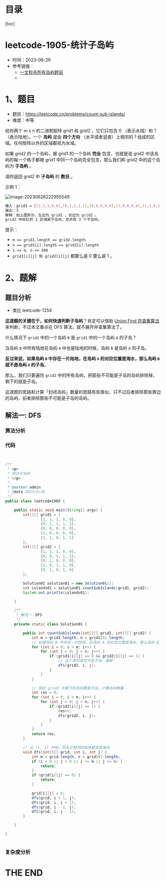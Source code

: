 # 目录

[toc]

# leetcode-1905-统计子岛屿

- 时间：2023-06-26
- 参考链接：
  - [一文秒杀所有岛屿题目](https://labuladong.gitee.io/algo/di-san-zha-24031/bao-li-sou-96f79/yi-wen-mia-4f482/)
  - 







# 1、题目

- 题目：https://leetcode.cn/problems/count-sub-islands/
- 难度：中等



给你两个 m x n 的二进制矩阵 grid1 和 grid2 ，它们只包含 0 （表示水域）和 1 （表示陆地）。一个 **岛屿** 是由 **四个方向** （水平或者竖直）上相邻的 1 组成的区域。任何矩阵以外的区域都视为水域。

如果 grid2 的一个岛屿，被 grid1 的一个岛屿 **完全** 包含，也就是说 grid2 中该岛屿的每一个格子都被 grid1 中同一个岛屿完全包含，那么我们称 grid2 中的这个岛屿为 **子岛屿** 。

请你返回 grid2 中 **子岛屿** 的 **数目** 。

示例 1：

![image-20230626222955549](https://2021-joker.oss-cn-shanghai.aliyuncs.com/java_img/image-20230626222955549.png)

```sh
输入：grid1 = [[1,1,1,0,0],[0,1,1,1,1],[0,0,0,0,0],[1,0,0,0,0],[1,1,0,1,1]], grid2 = [[1,1,1,0,0],[0,0,1,1,1],[0,1,0,0,0],[1,0,1,1,0],[0,1,0,1,0]]
输出：3
解释：如上图所示，左边为 grid1 ，右边为 grid2 。
grid2 中标红的 1 区域是子岛屿，总共有 3 个子岛屿。
```





提示：

- `m == grid1.length == grid2.length`
- `n == grid1[i].length == grid2[i].length`
- `1 <= m, n <= 500`
- `grid1[i][j] 和 grid2[i][j]` 都要么是 0 要么是 1 。





# 2、题解

## 题目分析

- 类比 leetcode-1254

**这道题的关键在于，如何快速判断子岛屿**？肯定可以借助 [Union Find 并查集算法](https://labuladong.gitee.io/algo/di-yi-zhan-da78c/shou-ba-sh-03a72/bing-cha-j-323f3/) 来判断，不过本文重点在 DFS 算法，就不展开并查集算法了。

什么情况下 `grid2` 中的一个岛屿 `B` 是 `grid1` 中的一个岛屿 `A` 的子岛？

当岛屿 `B` 中所有陆地在岛屿 `A` 中也是陆地的时候，岛屿 `B` 是岛屿 `A` 的子岛。

**反过来说，如果岛屿 `B` 中存在一片陆地，在岛屿 `A` 的对应位置是海水，那么岛屿 `B` 就不是岛屿 `A` 的子岛**。

那么，我们只要遍历 `grid2` 中的所有岛屿，把那些不可能是子岛的岛屿排除掉，剩下的就是子岛。



这道题的思路和计算「封闭岛屿」数量的思路有些类似，只不过后者排除那些靠边的岛屿，前者排除那些不可能是子岛的岛屿。

## 解法一: DFS

### 算法分析





### 代码

```java


/**
 * <p>
 * 统计子岛屿
 * </p>
 *
 * @author admin
 * @date 2023/6/26
 */
public class leetcode1905 {

    public static void main(String[] args) {
        int[][] grid1 = {
                {1, 1, 1, 0, 0},
                {0, 1, 1, 1, 1},
                {0, 0, 0, 0, 0},
                {1, 0, 0, 0, 0},
                {1, 1, 0, 1, 1}
        };
        int[][] grid2 = {
                {1, 1, 1, 0, 0},
                {0, 0, 1, 1, 1},
                {0, 1, 0, 0, 0},
                {1, 0, 1, 1, 0},
                {0, 1, 0, 1, 0}
        };

        Solution01 solution01 = new Solution01();
        int islands01 = solution01.countSubIslands(grid1, grid2);
        System.out.println(islands01);

    }

    /**
     * 解法一：DFS
     */
    private static class Solution01 {

        public int countSubIslands(int[][] grid1, int[][] grid2) {
            int m = grid1.length, n = grid1[0].length;
            // 如果岛屿 B 中存在一片陆地，在岛屿 A 的对应位置是海水，那么岛屿 B 就不是岛屿 A 的子岛。
            for (int i = 0; i < m; i++) {
                for (int j = 0; j < n; j++) {
                    if (grid1[i][j] == 0 && grid2[i][j] == 1) {
                        // 这个岛屿肯定不是子岛，淹掉
                        dfs(grid2, i, j);
                    }
                }
            }

            // 现在 grid2 中剩下的岛屿都是子岛，计算岛屿数量
            int res = 0;
            for (int i = 0; i < m; i++) {
                for (int j = 0; j < n; j++) {
                    if (grid2[i][j] == 1) {
                        res++;
                        dfs(grid2, i, j);
                    }
                }
            }
            return res;
        }

        // 从 (i, j) 开始，将与之相邻的陆地都变成海水
        void dfs(int[][] grid, int i, int j) {
            int m = grid.length, n = grid[0].length;
            if (i < 0 || j < 0 || i >= m || j >= n) {
                return;
            }
            if (grid[i][j] == 0) {
                return;
            }

            grid[i][j] = 0;
            dfs(grid, i + 1, j);
            dfs(grid, i, j + 1);
            dfs(grid, i - 1, j);
            dfs(grid, i, j - 1);
        }

    }

}



```





### 复杂度分析











# THE END